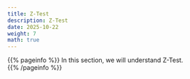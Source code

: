 ```yaml
---
title: Z-Test
description: Z-Test
date: 2025-10-22
weight: 7
math: true
---
```


{{% pageinfo %}}
In this section, we will understand Z-Test. <br>
{{% /pageinfo %}}
